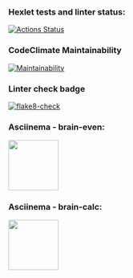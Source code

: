 ### Hexlet tests and linter status:
[![Actions Status](https://github.com/SergeyChalkov/python-project-lvl1/workflows/hexlet-check/badge.svg)](https://github.com/SergeyChalkov/python-project-lvl1/actions)

### CodeClimate Maintainability
[![Maintainability](https://api.codeclimate.com/v1/badges/a99a88d28ad37a79dbf6/maintainability)](https://codeclimate.com/github/codeclimate/codeclimate/maintainability)

### Linter check badge
[![flake8-check](https://github.com/SergeyChalkov/python-project-lvl1/actions/workflows/flake8_check.yml/badge.svg?event=push)](https://github.com/SergeyChalkov/python-project-lvl1/actions/workflows/flake8_check.yml)

### Asciinema - brain-even:
<a href="https://asciinema.org/a/449730" target="_blank"><img src="https://asciinema.org/a/449730.svg" width="100" /></a>

### Asciinema - brain-calc:
<a href="https://asciinema.org/a/450329" target="_blank"><img src="https://asciinema.org/a/450329.svg" width="100" /></a>